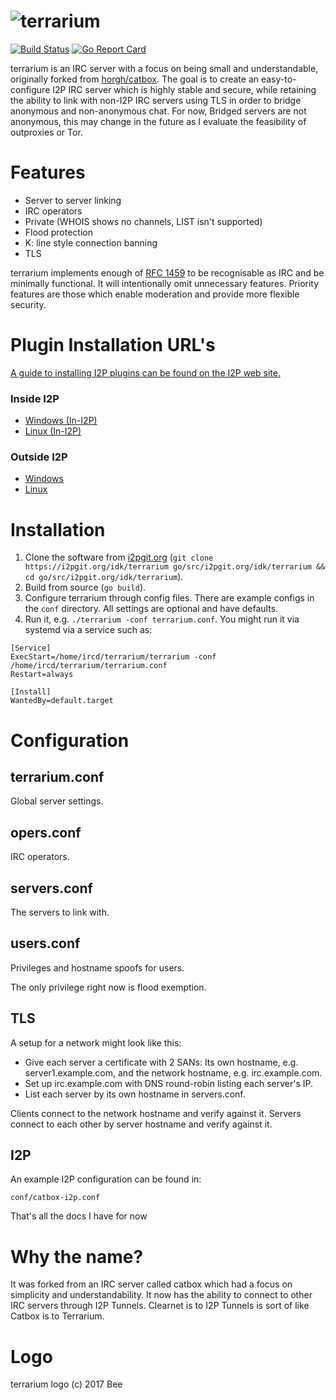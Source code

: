 # ![terrarium](doc/terrarium-with-text.png)

[![Build
Status](https://travis-ci.org/eyedeekay/terrarium.svg)](https://travis-ci.org/eyedeekay/terrarium)
[![Go Report
Card](https://goreportcard.com/badge/i2pgit.org/idk/terrarium)](https://goreportcard.com/report/i2pgit.org/idk/terrarium)

terrarium is an IRC server with a focus on being small and understandable,
originally forked from [horgh/catbox](https://github.com/horgh/catbox). The
goal is to create an easy-to-configure I2P IRC server which is highly stable
and secure, while retaining the ability to link with non-I2P IRC servers using
TLS in order to bridge anonymous and non-anonymous chat. For now, Bridged
servers are not anonymous, this may change in the future as I evaluate the
feasibility of outproxies or Tor.


# Features
* Server to server linking
* IRC operators
* Private (WHOIS shows no channels, LIST isn't supported)
* Flood protection
* K: line style connection banning
* TLS

terrarium implements enough of [RFC 1459](https://tools.ietf.org/html/rfc1459)
to be recognisable as IRC and be minimally functional. It will intentionally
omit unnecessary features. Priority features are those which enable moderation
and provide more flexible security.

# Plugin Installation URL's

[A guide to installing I2P plugins can be found on the I2P web site.](https://geti2p.net/en/docs/plugins)

### Inside I2P

 - [Windows (In-I2P)](http://idk.i2p/terrarium/snowflake-windows.su3)
 - [Linux (In-I2P)](http://idk.i2p/terrarium/snowflake-linux.su3)

### Outside I2P

 - [Windows](https://github.com/terrarium/blizzard/releases)
 - [Linux](https://github.com/terrarium/blizzard/releases)

# Installation
1. Clone the software from [i2pgit.org](https://i2pgit.org/idk/terrarium)
   (`git clone https://i2pgit.org/idk/terrarium go/src/i2pgit.org/idk/terrarium && cd go/src/i2pgit.org/idk/terrarium`).
2. Build from source
   (`go build`).
3. Configure terrarium through config files. There are example configs in the
   `conf` directory. All settings are optional and have defaults.
4. Run it, e.g. `./terrarium -conf terrarium.conf`. You might run it via systemd
   via a service such as:

```
[Service]
ExecStart=/home/ircd/terrarium/terrarium -conf /home/ircd/terrarium/terrarium.conf
Restart=always

[Install]
WantedBy=default.target
```


# Configuration

## terrarium.conf
Global server settings.


## opers.conf
IRC operators.


## servers.conf
The servers to link with.


## users.conf
Privileges and hostname spoofs for users.

The only privilege right now is flood exemption.


## TLS
A setup for a network might look like this:

* Give each server a certificate with 2 SANs: Its own hostname, e.g.
  server1.example.com, and the network hostname, e.g. irc.example.com.
* Set up irc.example.com with DNS round-robin listing each server's IP.
* List each server by its own hostname in servers.conf.

Clients connect to the network hostname and verify against it. Servers
connect to each other by server hostname and verify against it.


## I2P
An example I2P configuration can be found in:

`conf/catbox-i2p.conf`

That's all the docs I have for now

# Why the name?
It was forked from an IRC server called catbox which had a focus on simplicity
and understandability. It now has the ability to connect to other IRC servers
through I2P Tunnels. Clearnet is to I2P Tunnels is sort of like Catbox is to
Terrarium.


# Logo
terrarium logo (c) 2017 Bee
